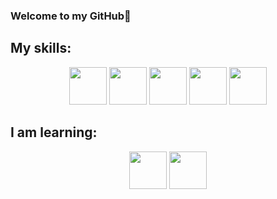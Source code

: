 ### Welcome to my GitHub👋<br />
## My skills:
<p align="center"><img src="https://cdn.jsdelivr.net/gh/devicons/devicon/icons/python/python-original.svg" hight="60" width="60"/>  <img src="https://cdn.jsdelivr.net/gh/devicons/devicon/icons/c/c-plain.svg" hight="60" width="60"/>  <img src="https://cdn.jsdelivr.net/gh/devicons/devicon/icons/mysql/mysql-original-wordmark.svg" hight="60" width="60"/> <img src="https://cdn.jsdelivr.net/gh/devicons/devicon/icons/html5/html5-original.svg" hight="60" width="60"/>  <img src="https://cdn.jsdelivr.net/gh/devicons/devicon/icons/css3/css3-original.svg" hight="60" width="60"/></p>

## I am learning:
<p align="center"><img src="https://cdn.jsdelivr.net/gh/devicons/devicon/icons/javascript/javascript-original.svg" hight="60" width="60"/>  <img src="https://cdn.jsdelivr.net/gh/devicons/devicon/icons/java/java-plain.svg" hight="60" width="60"/></p>

